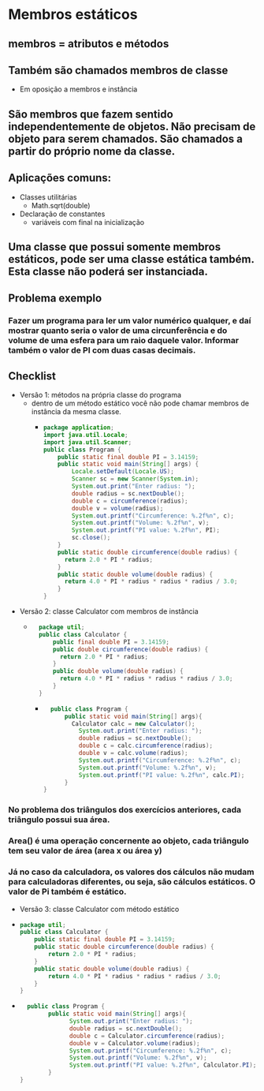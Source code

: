 # Membros estáticos

## membros = atributos e métodos

## Também são chamados membros de classe
* Em oposição a membros e instância

## São membros que fazem sentido independentemente de objetos. Não precisam de objeto para serem chamados. São chamados a partir do próprio nome da classe.

## Aplicações comuns:
* Classes utilitárias
  * Math.sqrt(double)
* Declaração de constantes
  * variáveis com final na inicialização

## Uma classe que possui somente membros estáticos, pode ser uma classe estática também. Esta classe não poderá ser instanciada.

## Problema exemplo
### Fazer um programa para ler um valor numérico qualquer, e daí mostrar quanto seria o valor de uma circunferência e do volume de uma esfera para um raio daquele valor. Informar também o valor de PI com duas casas decimais.

## Checklist
* Versão 1: métodos na própria classe do programa
  * dentro de um método estático você não pode chamar membros de instância da mesma classe.
    * ```java
      package application;
      import java.util.Locale;
      import java.util.Scanner;
      public class Program {
          public static final double PI = 3.14159;
          public static void main(String[] args) {
              Locale.setDefault(Locale.US);
              Scanner sc = new Scanner(System.in);
              System.out.print("Enter radius: ");
              double radius = sc.nextDouble();
              double c = circumference(radius);
              double v = volume(radius);
              System.out.printf("Circumference: %.2f%n", c);
              System.out.printf("Volume: %.2f%n", v);
              System.out.printf("PI value: %.2f%n", PI);
              sc.close();
          }
          public static double circumference(double radius) {
            return 2.0 * PI * radius;
          }
          public static double volume(double radius) {
            return 4.0 * PI * radius * radius * radius / 3.0;
          }
      }
      ```
* Versão 2: classe Calculator com membros de instância
  * ```java
      package util;
      public class Calculator {
          public final double PI = 3.14159;
          public double circumference(double radius) {
            return 2.0 * PI * radius;
          }
          public double volume(double radius) {
            return 4.0 * PI * radius * radius * radius / 3.0;
          }
      }
    ```
    * ```java
        public class Program {
            public static void main(String[] args){
              Calculator calc = new Calculator();
                System.out.print("Enter radius: ");
                double radius = sc.nextDouble();
                double c = calc.circumference(radius);
                double v = calc.volume(radius);
                System.out.printf("Circumference: %.2f%n", c);
                System.out.printf("Volume: %.2f%n", v);
                System.out.printf("PI value: %.2f%n", calc.PI);
            }
      }
      ```

      
### No problema dos triângulos dos exercícios anteriores, cada triângulo possui sua área.
### Area() é uma operação concernente ao objeto, cada triângulo tem seu valor de área (area x ou área y)

### Já no caso da calculadora, os valores dos cálculos não mudam para calculadoras diferentes, ou seja, são cálculos estáticos. O valor de Pi também é estático.

* Versão 3: classe Calculator com método estático
* ```java
  package util;
  public class Calculator {
      public static final double PI = 3.14159;
      public static double circumference(double radius) {
          return 2.0 * PI * radius;
      }
      public static double volume(double radius) {
          return 4.0 * PI * radius * radius * radius / 3.0;
      }
  }
  ```
* ```java
    public class Program {
          public static void main(String[] args){
                System.out.print("Enter radius: ");
                double radius = sc.nextDouble();
                double c = Calculator.circumference(radius);
                double v = Calculator.volume(radius);
                System.out.printf("Circumference: %.2f%n", c);
                System.out.printf("Volume: %.2f%n", v);
                System.out.printf("PI value: %.2f%n", Calculator.PI);
          }
  }
  ```

